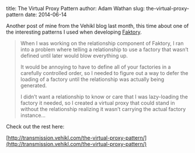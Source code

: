 title: The Virtual Proxy Pattern
author: Adam Wathan
slug: the-virtual-proxy-pattern
date: 2014-06-14

Another post of mine from the Vehikl blog last month, this time about one of the interesting patterns I used when developing [Faktory](https://github.com/vehikl/faktory).

> When I was working on the relationship component of Faktory, I ran into a problem where telling a relationship to use a factory that wasn’t defined until later would blow everything up.
>
> It would be annoying to have to define all of your factories in a carefully controlled order, so I needed to figure out a way to defer the loading of a factory until the relationship was actually being generated.
>
> I didn’t want a relationship to know or care that I was lazy-loading the factory it needed, so I created a virtual proxy that could stand in without the relationship realizing it wasn’t carrying the actual factory instance...

Check out the rest here:

[http://transmission.vehikl.com/the-virtual-proxy-pattern/](http://transmission.vehikl.com/the-virtual-proxy-pattern/)

